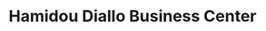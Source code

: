 ---
title: "Hamidou Diallo Business Center"
url: /zwedru/hamidou-diallo-business-center/
shop: convenience
---